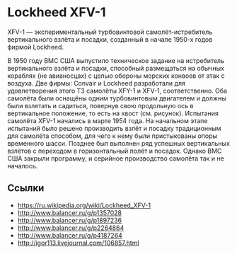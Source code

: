 # Lockheed XFV-1

XFV-1 — экспериментальный турбовинтовой самолёт-истребитель вертикального
взлёта и посадки, созданный в начале 1950-х годов фирмой Lockheed.

В 1950 году ВМС США выпустило техническое задание на истребитель
вертикального взлёта и посадки, способный размещаться на обычных кораблях
(не авианосцах) с целью обороны морских конвоев от атак с воздуха. Две
фирмы: Convair и Lockheed разработали для удовлетворения этого ТЗ
самолёты XFY-1 и XFV-1, соответственно. Оба самолёта были оснащёны одним
турбовинтовым двигателем и должны были взлетать и садиться, повернув свою
продольную ось в вертикальное положение, то есть на хвост (см. рисунок).
Испытания самолёта XFV-1 начались в марте 1954 года. На начальном этапе
испытаний было решено производить взлёт и посадку традиционным для
самолёта способом, для чего к нему были пристыкованы опоры временного
шасси. Позднее был выполнен ряд успешных вертикальных взлётов с переходом
в горизонтальный полёт и посадок. Однако ВМС США закрыли программу, и
серийное производство самолёта так и не началось.

## Ссылки

- https://ru.wikipedia.org/wiki/Lockheed_XFV-1
- http://www.balancer.ru/g/p1357028
- http://www.balancer.ru/g/p1897236
- http://www.balancer.ru/g/p2264864
- http://www.balancer.ru/g/p4187264
- http://igor113.livejournal.com/106857.html
